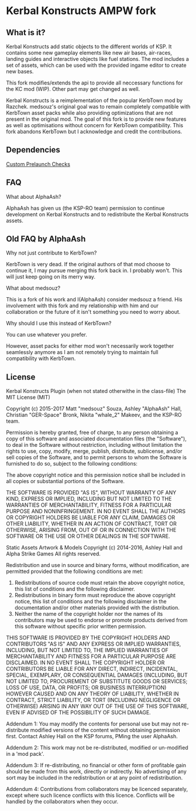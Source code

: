 Kerbal Konstructs AMPW fork
=================

What is it?
-----------
Kerbal Konstructs add static objects to the different worlds of KSP. It contains some new gameplay elements like new air bases, air-races, landing guides and interactive objects like fuel stations.
The mod includes a set of assets, which can be used with the provided ingame editor to create new bases.

This fork modifies/extends the api to provide all neccessary functions for the KC mod (WIP).
Other part may get changed as well.

Kerbal Konstructs is a reimplementation of the popular KerbTown mod by Razchek. medsouz's original goal was to remain completely compatible with KerbTown asset packs while also providing optimizations that are not present in the original mod. The goal of this fork is to provide new features as well as optimisations without concern for KerbTown compatibility. This fork abandons KerbTown but I acknowledge and credit the contributions.


Dependencies
---
[Custom Prelaunch Checks](https://github.com/KSP-RO/CustomPreLaunchChecks/)


FAQ
---
What about AlphaAsh?

AlphaAsh has given us (the KSP-RO team) permission to continue development on Kerbal Konstructs and to redistribute the Kerbal Konstructs assets.

Old FAQ by AlphaAsh
---

Why not just contribute to KerbTown?

KerbTown is very dead. If the original authors of that mod choose to continue it, I may pursue merging this fork back in. I probably won't. This will just keep going on its merry way.

What about medsouz?

This is a fork of his work and I(AlphaAsh) consider medsouz a friend. His involvement with this fork and my relationship with him and our collaboration or the future of it isn't something you need to worry about.

Why should I use this instead of KerbTown?

You can use whatever you prefer.

However, asset packs for either mod won't necessarily work together seamlessly anymore as I am not remotely trying to maintain full compatibility with KerbTown.

License
-------
Kerbal Konstructs Plugin (when not stated otherwithe in the class-file)
The MIT License (MIT)

Copyright (c) 2015-2017 Matt "medsouz" Souza, Ashley "AlphaAsh" Hall, Christian "GER-Space" Bronk, Nikita "whale_2" Makeev, and the KSP-RO team.

Permission is hereby granted, free of charge, to any person obtaining a copy of this software and associated documentation files (the "Software"), to deal in the Software without restriction, including without limitation the rights to use, copy, modify, merge, publish, distribute, sublicense, and/or sell copies of the Software, and to permit persons to whom the Software is furnished to do so, subject to the following conditions:

The above copyright notice and this permission notice shall be included in all copies or substantial portions of the Software.

THE SOFTWARE IS PROVIDED "AS IS", WITHOUT WARRANTY OF ANY KIND, EXPRESS OR IMPLIED, INCLUDING BUT NOT LIMITED TO THE WARRANTIES OF MERCHANTABILITY, FITNESS FOR A PARTICULAR PURPOSE AND NONINFRINGEMENT. IN NO EVENT SHALL THE AUTHORS OR COPYRIGHT HOLDERS BE LIABLE FOR ANY CLAIM, DAMAGES OR OTHER LIABILITY, WHETHER IN AN ACTION OF CONTRACT, TORT OR OTHERWISE, ARISING FROM, OUT OF OR IN CONNECTION WITH THE SOFTWARE OR THE USE OR OTHER DEALINGS IN THE SOFTWARE.

Static Assets Artwork & Models
Copyright (c) 2014-2016, Ashley Hall and Alpha Strike Games
All rights reserved.

Redistribution and use in source and binary forms, without modification, are permitted provided that the following conditions are met:

1. Redistributions of source code must retain the above copyright notice, this list of conditions and the following disclaimer.
2. Redistributions in binary form must reproduce the above copyright notice, this list of conditions and the following disclaimer in the documentation and/or other materials provided with the distribution.
3. Neither the name of the copyright holder nor the names of its contributors may be used to endorse or promote products derived from this software without specific prior written permission.

THIS SOFTWARE IS PROVIDED BY THE COPYRIGHT HOLDERS AND CONTRIBUTORS "AS IS" AND ANY EXPRESS OR IMPLIED WARRANTIES, INCLUDING, BUT NOT LIMITED TO, THE IMPLIED WARRANTIES OF MERCHANTABILITY AND FITNESS FOR A PARTICULAR PURPOSE ARE DISCLAIMED. IN NO EVENT SHALL THE COPYRIGHT HOLDER OR CONTRIBUTORS BE LIABLE FOR ANY DIRECT, INDIRECT, INCIDENTAL, SPECIAL, EXEMPLARY, OR CONSEQUENTIAL DAMAGES (INCLUDING, BUT NOT LIMITED TO, PROCUREMENT OF SUBSTITUTE GOODS OR SERVICES; LOSS OF USE, DATA, OR PROFITS; OR BUSINESS INTERRUPTION) HOWEVER CAUSED AND ON ANY THEORY OF LIABILITY, WHETHER IN CONTRACT, STRICT LIABILITY, OR TORT (INCLUDING NEGLIGENCE OR OTHERWISE) ARISING IN ANY WAY OUT OF THE USE OF THIS SOFTWARE, EVEN IF ADVISED OF THE POSSIBILITY OF SUCH DAMAGE.

Addendum 1: You may modify the contents for personal use but may not re-distribute modified versions of the content without obtaining permission first. Contact Ashley Hall on the KSP forums, PMing the user AlphaAsh.

Addendum 2: This work may not be re-distributed, modified or un-modified in a 'mod pack'.

Addendum 3: If re-distributing, no financial or other form of profitable gain should be made from this work, directly or indirectly. No advertising of any sort may be included in the redistribution or at any point of redistribution.

Addendum 4: Contributions from collaborators may be licenced separately, except where such licence conflicts with this licence. Conflicts will be handled by the collaborators when they occur.
